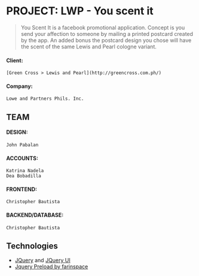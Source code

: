 PROJECT: LWP - You scent it
============================

> You Scent It is a facebook promotional application. Concept is you send your affection to someone by mailing a printed postcard created by the app. An added bonus the postcard design you chose will have the scent of the same Lewis and Pearl cologne variant.

#### Client: 
    [Green Cross > Lewis and Pearl](http://greencross.com.ph/) 
#### Company: 
    Lowe and Partners Phils. Inc.

TEAM
-----
#### DESIGN: 
    John Pabalan
#### ACCOUNTS: 
    Katrina Nadela
    Dea Bobadilla
#### FRONTEND: 
    Christopher Bautista
#### BACKEND/DATABASE: 
    Christopher Bautista

Technologies
------------
* [JQuery](https://jquery.com/) and [JQuery UI](https://jqueryui.com/)
* [Jquery Preload by farinspace](https://github.com/farinspace/jquery.imgpreload)


